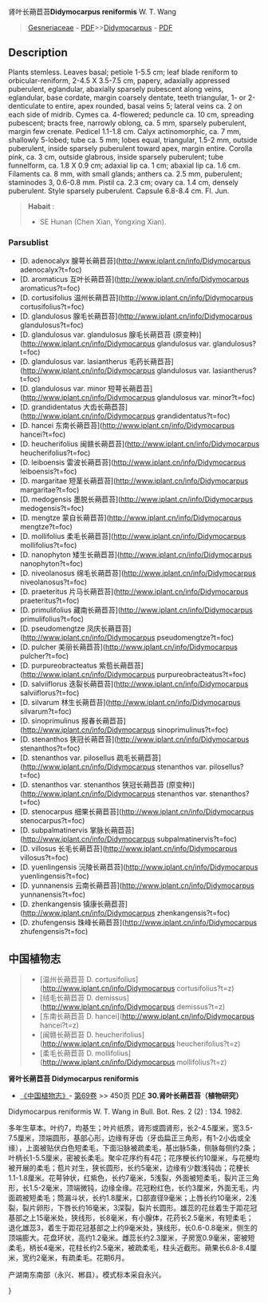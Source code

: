 肾叶长蒴苣苔**Didymocarpus reniformis** W. T. Wang

> [Gesneriaceae](http://www.iplant.cn/info/Gesneriaceae?t=foc) - [PDF](http://www.iplant.cn/foc/pdf/Gesneriaceae.pdf)>>[Didymocarpus](http://www.iplant.cn/info/Didymocarpus?t=foc) - [PDF](http://www.iplant.cn/foc/pdf/Didymocarpus.pdf)
## Description

Plants stemless. Leaves basal; petiole 1-5.5 cm; leaf blade reniform to orbicular-reniform, 2-4.5 X 3.5-7.5 cm, papery, adaxially appressed puberulent, eglandular, abaxially sparsely pubescent along veins, eglandular, base cordate, margin coarsely dentate, teeth triangular, 1- or 2-denticulate to entire, apex rounded, basal veins 5; lateral veins ca. 2 on each side of midrib. Cymes ca. 4-flowered; peduncle ca. 10 cm, spreading pubescent; bracts free, narrowly oblong, ca. 5 mm, sparsely puberulent, margin few crenate. Pedicel 1.1-1.8 cm. Calyx actinomorphic, ca. 7 mm, shallowly 5-lobed; tube ca. 5 mm; lobes equal, triangular, 1.5-2 mm, outside puberulent, inside sparsely puberulent toward apex, margin entire. Corolla pink, ca. 3 cm, outside glabrous, inside sparsely puberulent; tube funnelform, ca. 1.8 X 0.9 cm; adaxial lip ca. 1 cm; abaxial lip ca. 1.6 cm. Filaments ca. 8 mm, with small glands; anthers ca. 2.5 mm, puberulent; staminodes 3, 0.6-0.8 mm. Pistil ca. 2.3 cm; ovary ca. 1.4 cm, densely puberulent. Style sparsely puberulent. Capsule 6.8-8.4 cm. Fl. Jun.

> **Habait** : 
>* SE Hunan (Chen Xian, Yongxing Xian).

### Parsublist

* [D.  adenocalyx  腺萼长蒴苣苔](http://www.iplant.cn/info/Didymocarpus adenocalyx?t=foc)
* [D.  aromaticus  互叶长蒴苣苔](http://www.iplant.cn/info/Didymocarpus aromaticus?t=foc)
* [D.  cortusifolius  温州长蒴苣苔](http://www.iplant.cn/info/Didymocarpus cortusifolius?t=foc)
* [D.  glandulosus  腺毛长蒴苣苔](http://www.iplant.cn/info/Didymocarpus glandulosus?t=foc)
* [D.  glandulosus var. glandulosus  腺毛长蒴苣苔 (原变种)](http://www.iplant.cn/info/Didymocarpus glandulosus var. glandulosus?t=foc)
* [D.  glandulosus var. lasiantherus  毛药长蒴苣苔](http://www.iplant.cn/info/Didymocarpus glandulosus var. lasiantherus?t=foc)
* [D.  glandulosus var. minor  短萼长蒴苣苔](http://www.iplant.cn/info/Didymocarpus glandulosus var. minor?t=foc)
* [D.  grandidentatus  大齿长蒴苣苔](http://www.iplant.cn/info/Didymocarpus grandidentatus?t=foc)
* [D.  hancei  东南长蒴苣苔](http://www.iplant.cn/info/Didymocarpus hancei?t=foc)
* [D.  heucherifolius  闽赣长蒴苣苔](http://www.iplant.cn/info/Didymocarpus heucherifolius?t=foc)
* [D.  leiboensis  雷波长蒴苣苔](http://www.iplant.cn/info/Didymocarpus leiboensis?t=foc)
* [D.  margaritae  短茎长蒴苣苔](http://www.iplant.cn/info/Didymocarpus margaritae?t=foc)
* [D.  medogensis  墨脱长蒴苣苔](http://www.iplant.cn/info/Didymocarpus medogensis?t=foc)
* [D.  mengtze  蒙自长蒴苣苔](http://www.iplant.cn/info/Didymocarpus mengtze?t=foc)
* [D.  mollifolius  柔毛长蒴苣苔](http://www.iplant.cn/info/Didymocarpus mollifolius?t=foc)
* [D.  nanophyton  矮生长蒴苣苔](http://www.iplant.cn/info/Didymocarpus nanophyton?t=foc)
* [D.  niveolanosus  绵毛长蒴苣苔](http://www.iplant.cn/info/Didymocarpus niveolanosus?t=foc)
* [D.  praeteritus  片马长蒴苣苔](http://www.iplant.cn/info/Didymocarpus praeteritus?t=foc)
* [D.  primulifolius  藏南长蒴苣苔](http://www.iplant.cn/info/Didymocarpus primulifolius?t=foc)
* [D.  pseudomengtze  凤庆长蒴苣苔](http://www.iplant.cn/info/Didymocarpus pseudomengtze?t=foc)
* [D.  pulcher  美丽长蒴苣苔](http://www.iplant.cn/info/Didymocarpus pulcher?t=foc)
* [D.  purpureobracteatus  紫苞长蒴苣苔](http://www.iplant.cn/info/Didymocarpus purpureobracteatus?t=foc)
* [D.  salviiflorus  迭裂长蒴苣苔](http://www.iplant.cn/info/Didymocarpus salviiflorus?t=foc)
* [D.  silvarum  林生长蒴苣苔](http://www.iplant.cn/info/Didymocarpus silvarum?t=foc)
* [D.  sinoprimulinus  报春长蒴苣苔](http://www.iplant.cn/info/Didymocarpus sinoprimulinus?t=foc)
* [D.  stenanthos  狭冠长蒴苣苔](http://www.iplant.cn/info/Didymocarpus stenanthos?t=foc)
* [D.  stenanthos var. pilosellus  疏毛长蒴苣苔](http://www.iplant.cn/info/Didymocarpus stenanthos var. pilosellus?t=foc)
* [D.  stenanthos var. stenanthos  狭冠长蒴苣苔 (原变种)](http://www.iplant.cn/info/Didymocarpus stenanthos var. stenanthos?t=foc)
* [D.  stenocarpus  细果长蒴苣苔](http://www.iplant.cn/info/Didymocarpus stenocarpus?t=foc)
* [D.  subpalmatinervis  掌脉长蒴苣苔](http://www.iplant.cn/info/Didymocarpus subpalmatinervis?t=foc)
* [D.  villosus  长毛长蒴苣苔](http://www.iplant.cn/info/Didymocarpus villosus?t=foc)
* [D.  yuenlingensis  沅陵长蒴苣苔](http://www.iplant.cn/info/Didymocarpus yuenlingensis?t=foc)
* [D.  yunnanensis  云南长蒴苣苔](http://www.iplant.cn/info/Didymocarpus yunnanensis?t=foc)
* [D.  zhenkangensis  镇康长蒴苣苔](http://www.iplant.cn/info/Didymocarpus zhenkangensis?t=foc)
* [D.  zhufengensis  珠峰长蒴苣苔](http://www.iplant.cn/info/Didymocarpus zhufengensis?t=foc)

## 中国植物志

> * [温州长蒴苣苔  D.  cortusifolius](http://www.iplant.cn/info/Didymocarpus cortusifolius?t=z)
> * [绒毛长蒴苣苔  D.  demissus](http://www.iplant.cn/info/Didymocarpus demissus?t=z)
> * [东南长蒴苣苔  D.  hancei](http://www.iplant.cn/info/Didymocarpus hancei?t=z)
> * [闽赣长蒴苣苔  D.  heucherifolius](http://www.iplant.cn/info/Didymocarpus heucherifolius?t=z)
> * [柔毛长蒴苣苔  D.  mollifolius](http://www.iplant.cn/info/Didymocarpus mollifolius?t=z)

**肾叶长蒴苣苔 Didymocarpus reniformis**

* [《中国植物志》](http://www.iplant.cn/frps)- [第69卷](http://www.iplant.cn/frps/vol/69) >> 450页 [PDF](http://www.iplant.cn/frps/pdf/69/450.pdf)
**30.肾叶长蒴苣苔（植物研究）**

Didymocarpus reniformis W. T. Wang in Bull. Bot. Res. 2 (2) : 134. 1982.

多年生草本。叶约7，均基生；叶片纸质，肾形或圆肾形，长2-4.5厘米，宽3.5-7.5厘米，顶端圆形，基部心形，边缘有牙齿（牙齿扁正三角形，有1-2小齿或全缘），上面被贴伏白色短柔毛，下面沿脉被疏柔毛，基出脉5条，侧脉每侧约2条；叶柄长1-5.5厘米，密被长柔毛。聚伞花序约有4花；花序梗长约10厘米，与花梗均被开展的柔毛；苞片对生，狭长圆形，长约5毫米，边缘有少数浅钝齿；花梗长1.1-1.8厘米。花萼钟状，红紫色，长约7毫米，5浅裂，外面被短柔毛，裂片正三角形，长1.5-2毫米，顶端微钝，边缘全缘。花冠粉红色，长约3厘米，外面无毛，内面疏被短柔毛；筒漏斗状，长约1.8厘米，口部直径9毫米；上唇长约10毫米，2浅裂，裂片卵形，下唇长约16毫米，3深裂，裂片长圆形。雄蕊的花丝着生于距花冠基部之上15毫米处，狭线形，长8毫米，有小腺体，花药长2.5毫米，有短柔毛；退化雄蕊3，着生于距花冠基部之上约9毫米处，狭线形，长0.6-0.8毫米，侧生的顶端膨大。花盘环状，高约1.2毫米。雌蕊长约2.3厘米，子房宽0.9毫米，密被短柔毛，柄长4毫米，花柱长约2.5毫米，被疏柔毛，柱头近截形。蒴果长6.8-8.4厘米，宽约2毫米，有疏柔毛。花期6月。

产湖南东南部（永兴、郴县）。模式标本采自永兴。

}